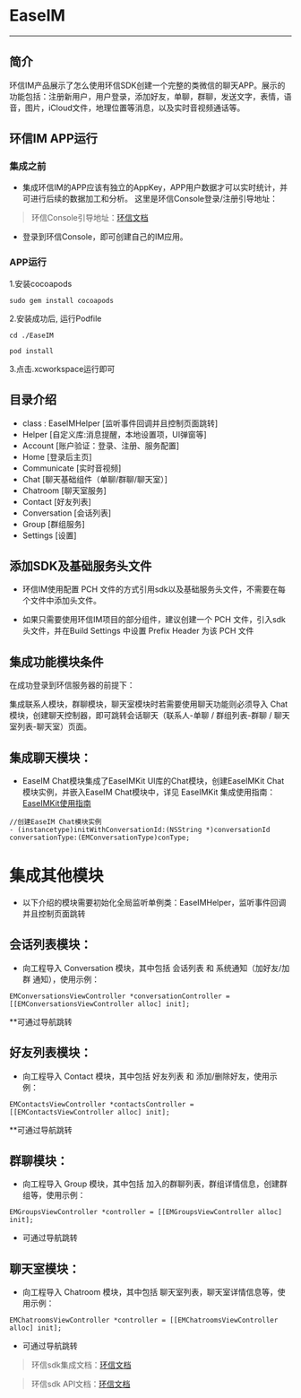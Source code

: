 # EaseIM
--------
## 简介
环信IM产品展示了怎么使用环信SDK创建一个完整的类微信的聊天APP。展示的功能包括：注册新用户，用户登录，添加好友，单聊，群聊，发送文字，表情，语音，图片，iCloud文件，地理位置等消息，以及实时音视频通话等。

## 环信IM APP运行

### 集成之前
-
    集成环信IM的APP应该有独立的AppKey，APP用户数据才可以实时统计，并可进行后续的数据加工和分析。
    这里是环信Console登录/注册引导地址：
    
> 环信Console引导地址：[环信文档](http://docs-im.easemob.com/im/quickstart/guide/experience#注册并创建应用)

-
    登录到环信Console，即可创建自己的IM应用。

### APP运行

1.安装cocoapods

```
sudo gem install cocoapods
```
2.安装成功后, 运行Podfile

```
cd ./EaseIM

pod install

```
3.点击.xcworkspace运行即可

## 目录介绍

  - class : EaseIMHelper  [监听事件回调并且控制页面跳转]
  - Helper [自定义库:消息提醒，本地设置项，UI弹窗等]
  - Account [账户验证：登录、注册、服务配置]
  - Home [登录后主页]
  - Communicate [实时音视频]
  - Chat [聊天基础组件（单聊/群聊/聊天室）]
  - Chatroom [聊天室服务]
  - Contact [好友列表]
  - Conversation [会话列表]
  - Group [群组服务]
  - Settings [设置]
  
## 添加SDK及基础服务头文件

- 环信IM使用配置 PCH 文件的方式引用sdk以及基础服务头文件，不需要在每个文件中添加头文件。

- 如果只需要使用环信IM项目的部分组件，建议创建一个 PCH 文件，引入sdk头文件，并在Build Settings 中设置 Prefix Header 为该 PCH 文件

## 集成功能模块条件

在成功登录到环信服务器的前提下：

集成联系人模块，群聊模块，聊天室模块时若需要使用聊天功能则必须导入 Chat 模块，创建聊天控制器，即可跳转会话聊天（联系人-单聊 / 群组列表-群聊 / 聊天室列表-聊天室）页面。

## 集成聊天模块：

- EaseIM Chat模块集成了EaseIMKit UI库的Chat模块，创建EaseIMKit Chat模块实例，并嵌入EaseIM Chat模块中，详见 EaseIMKit 集成使用指南：[EaseIMKit使用指南](http://docs-im.easemob.com/im/ios/other/easeimkit)

```
//创建EaseIM Chat模块实例
- (instancetype)initWithConversationId:(NSString *)conversationId conversationType:(EMConversationType)conType;
```

# 集成其他模块

- 以下介绍的模块需要初始化全局监听单例类：EaseIMHelper，监听事件回调并且控制页面跳转

## 会话列表模块：

- 向工程导入 Conversation 模块，其中包括 会话列表 和 系统通知（加好友/加群 通知），使用示例：

```
EMConversationsViewController *conversationController = [[EMConversationsViewController alloc] init];
```
**可通过导航跳转

## 好友列表模块：

- 向工程导入 Contact 模块，其中包括 好友列表 和 添加/删除好友，使用示例：

```
EMContactsViewController *contactsController = [[EMContactsViewController alloc] init];
```
**可通过导航跳转

## 群聊模块：

- 向工程导入 Group 模块，其中包括 加入的群聊列表，群组详情信息，创建群组等，使用示例：

```
EMGroupsViewController *controller = [[EMGroupsViewController alloc] init];
```
* 可通过导航跳转

## 聊天室模块：

- 向工程导入 Chatroom 模块，其中包括 聊天室列表，聊天室详情信息等，使用示例：

```
EMChatroomsViewController *controller = [[EMChatroomsViewController alloc] init];
```
* 可通过导航跳转


> 环信sdk集成文档：[环信文档](http://docs-im.easemob.com/im/ios/sdk/prepare)

> 环信sdk API文档：[环信文档](http://sdkdocs.easemob.com/apidoc/ios/chat3.0/annotated.html)
